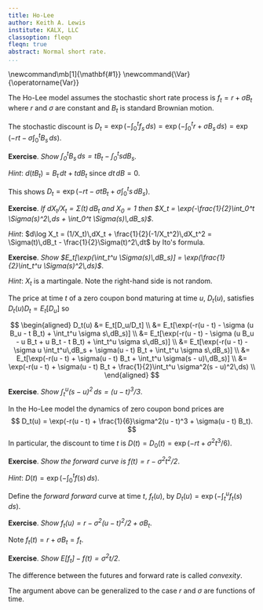 ```yaml
---
title: Ho-Lee
author: Keith A. Lewis
institute: KALX, LLC
classoption: fleqn
fleqn: true
abstract: Normal short rate.
...
```


\newcommand\mb[1]{\mathbf{#1}}
\newcommand{\Var}{\operatorname{Var}}

The Ho-Lee model assumes the stochastic short rate process is 
$f_t = r + \sigma B_t$ where $r$ and $\sigma$ are constant
and $B_t$ is standard Brownian motion.

The stochastic discount is $D_t = \exp(-\int_0^t f_s\,ds) = 
\exp(-\int_0^t r + \sigma B_s\,ds) = \exp(-rt - \sigma\int_0^t B_s\,ds)$.

__Exercise__. _Show $\int_0^t B_s\,ds = t B_t - \int_0^t s dB_s$_.

_Hint_: $d(t B_t) = B_t\,dt + t dB_t$ since $dt\,dB = 0$.

This shows $D_t = \exp(-rt - \sigma tB_t + \sigma \int_0^t s\,dB_s)$.

__Exercise__. _If $dX_t/X_t = \Sigma(t)\,dB_t$ and $X_0 = 1$ then
$X_t = \exp(-\frac{1}{2}\int_0^t \Sigma(s)^2\,ds + \int_0^t \Sigma(s)\,dB_s)$_.

_Hint_: $d\log X_t = (1/X_t)\,dX_t + \frac{1}{2}(-1/X_t^2)\,dX_t^2 = \Sigma(t)\,dB_t - \frac{1}{2}\Sigma(t)^2\,dt$
by Ito's formula.

__Exercise__. _Show $E_t[\exp(\int_t^u \Sigma(s)\,dB_s)] = \exp(\frac{1}{2}\int_t^u \Sigma(s)^2\,ds)$_.

_Hint_: $X_t$ is a martingale. Note the right-hand side is not random.

The price at time $t$ of a zero coupon bond maturing at time $u$, $D_t(u)$,
satisfies $D_t(u)D_t = E_t[D_u]$ so

$$
\begin{aligned}
D_t(u) &= E_t[D_u/D_t] \\
	&= E_t[\exp(-r(u - t) - \sigma (u B_u - t B_t) + \int_t^u \sigma s\,dB_s)] \\
	&= E_t[\exp(-r(u - t) - \sigma (u B_u - u B_t + u B_t - t B_t) + \int_t^u \sigma s\,dB_s)] \\
	&= E_t[\exp(-r(u - t) - \sigma u \int_t^u\,dB_s + \sigma(u - t) B_t + \int_t^u \sigma s\,dB_s)] \\
	&= E_t[\exp(-r(u - t) + \sigma(u - t) B_t + \int_t^u \sigma(s - u)\,dB_s)] \\
	&= \exp(-r(u - t) + \sigma(u - t) B_t + \frac{1}{2}\int_t^u \sigma^2(s - u)^2\,ds) \\
\end{aligned}
$$

__Exercise__. _Show $\int_t^u (s - u)^2\,ds = (u - t)^3/3$_.

In the Ho-Lee model the dynamics of zero coupon bond prices are
$$
	D_t(u) = \exp(-r(u - t) + \frac{1}{6}\sigma^2(u - t)^3 + \sigma(u - t) B_t).
$$
In particular, the discount to time $t$ is $D(t) = D_0(t) = \exp(-rt + \sigma^2 t^3/6)$.

__Exercise__. _Show the forward curve is $f(t) = r - \sigma^2 t^2/2$_.

_Hint_: $D(t) = \exp(-\int_0^t f(s)\,ds)$.

Define the _forward forward_ curve at time $t$, $f_t(u)$, by $D_t(u) = \exp(-\int_t^u f_t(s)\,ds)$.

__Exercise__. _Show $f_t(u) = r - \sigma^2 (u - t)^2/2 + \sigma B_t$_.

Note $f_t(t) = r + \sigma B_t = f_t$.

__Exercise__. _Show $E[f_t] - f(t) = \sigma^2t/2$_.

The difference between the futures and forward rate is called _convexity_.

The argument above can be generalized to the case $r$ and $\sigma$ are functions of time.
